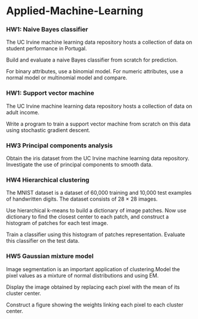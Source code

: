 # Applied-Machine-Learning

### HW1: Naive Bayes classifier
The UC Irvine machine learning data repository hosts a collection of data on student performance in Portugal.

Build and evaluate a naive Bayes classifier from scratch for prediction. 

For binary attributes, use a binomial model. For numeric attributes, use a normal model or multinomial model and compare. 

### HW1: Support vector machine
The UC Irvine machine learning data repository hosts a collection of data on adult income. 

Write a program to train a support vector machine from scratch on this data using stochastic gradient descent. 


### HW3 Principal components analysis
Obtain the iris dataset from the UC Irvine machine learning data repository. Investigate the use of principal components to smooth data.

### HW4 Hierarchical clustering
The MNIST dataset is a dataset of 60,000 training and 10,000 test examples of handwritten digits. The dataset consists of 28 × 28 images.

Use hierarchical k-means to build a dictionary of image patches. Now use dictionary to find the closest center to each patch, and construct a histogram of patches for each test image. 

Train a classifier using this histogram of patches representation. Evaluate this classifier on the test data.

### HW5 Gaussian mixture model
Image segmentation is an important application of clustering.Model the pixel values as a mixture of normal distributions and using EM. 

Display the image obtained by replacing each pixel with the mean of its cluster center. 

Construct a figure showing the weights linking each pixel to each cluster center.




